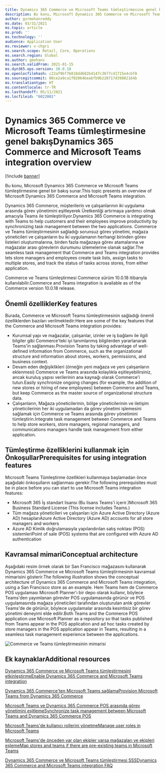 ```yaml
---
title: Dynamics 365 Commerce ve Microsoft Teams tümleştirmesine genel bakış
description: Bu konu, Microsoft Dynamics 365 Commerce ve Microsoft Teams tümleştirmesine genel bir bakış sunar.
author: gvrmohanreddy
ms.date: 03/31/2021
ms.topic: article
ms.prod: ''
ms.technology: ''
audience: Application User
ms.reviewer: v-chgri
ms.search.scope: Retail, Core, Operations
ms.search.region: Global
ms.author: gmohanv
ms.search.validFrom: 2021-01-15
ms.dyn365.ops.version: 10.0.18
ms.openlocfilehash: c22af9bf76818dd682b4147c3677cd1715e4cbf8
ms.sourcegitcommit: 08ce2a9ca1f02064beabfb9b228717d39882164b
ms.translationtype: HT
ms.contentlocale: tr-TR
ms.lasthandoff: 05/11/2021
ms.locfileid: "6022001"
---
```

# <a name="dynamics-365-commerce-and-microsoft-teams-integration-overview"></a><span data-ttu-id="d5331-103">Dynamics 365 Commerce ve Microsoft Teams tümleştirmesine genel bakış</span><span class="sxs-lookup"><span data-stu-id="d5331-103">Dynamics 365 Commerce and Microsoft Teams integration overview</span></span>

[!include [banner](includes/banner.md)]

<span data-ttu-id="d5331-104">Bu konu, Microsoft Dynamics 365 Commerce ve Microsoft Teams tümleştirmesine genel bir bakış sunar.</span><span class="sxs-lookup"><span data-stu-id="d5331-104">This topic presents an overview of Microsoft Dynamics 365 Commerce and Microsoft Teams integration.</span></span>

<span data-ttu-id="d5331-105">Dynamics 365 Commerce, müşterilerin ve çalışanlarının iki uygulama arasında görev yönetimini eşitleyerek Üretkenliği artırmaya yardımcı olmak amacıyla Teams ile tümleştiriliyor.</span><span class="sxs-lookup"><span data-stu-id="d5331-105">Dynamics 365 Commerce is integrating with Teams to help customers and their employees improve productivity by synchronizing task management between the two applications.</span></span> <span data-ttu-id="d5331-106">Commerce ve Teams tümleştirmesinin sağladığı sorunsuz görev yönetimi, mağaza yöneticileri ve çalışanların bu iki uygulamanın herhangi birinden görev listeleri oluşturmalarına, birden fazla mağazaya görev atamalarına ve mağazalar arası görevlerin durumunu izlemelerine olanak sağlar.</span><span class="sxs-lookup"><span data-stu-id="d5331-106">The seamless task management that Commerce and Teams integration provides lets store managers and employees create task lists, assign tasks to multiple stores, and track the status of tasks across stores, from either application.</span></span>

<span data-ttu-id="d5331-107">Commerce ve Teams tümleştirmesi Commerce sürüm 10.0.18 itibarıyla kullanılabilir.</span><span class="sxs-lookup"><span data-stu-id="d5331-107">Commerce and Teams integration is available as of the Commerce version 10.0.18 release.</span></span>

## <a name="key-features"></a><span data-ttu-id="d5331-108">Önemli özellikler</span><span class="sxs-lookup"><span data-stu-id="d5331-108">Key features</span></span>

<span data-ttu-id="d5331-109">Burada, Commerce ve Microsoft Teams tümleştirmesinin sağladığı önemli özelliklerden bazıları verilmektedir:</span><span class="sxs-lookup"><span data-stu-id="d5331-109">Here are some of the key features that the Commerce and Microsoft Teams integration provides:</span></span>

- <span data-ttu-id="d5331-110">Kurumsal yapı ve mağazalar, çalışanlar, izinler ve iş bağlamı ile ilgili bilgiler gibi Commerce'teki iyi tanımlanmış bilgilerden yararlanarak Teams'in sağlanması.</span><span class="sxs-lookup"><span data-stu-id="d5331-110">Provision Teams by taking advantage of well-defined information from Commerce, such as the organizational structure and information about stores, workers, permissions, and business context.</span></span>
- <span data-ttu-id="d5331-111">Devam eden değişiklikleri (örneğin yeni mağaza ve yeni çalışanların eklenmesi) Commerce ve Teams arasında kolaylıkla eşitleyebilirsiniz, ancak kuruluş yapısı verilerinin ana kaynağı olarak Commerce'i tutun.</span><span class="sxs-lookup"><span data-stu-id="d5331-111">Easily synchronize ongoing changes (for example, the addition of new stores or hiring of new employees) between Commerce and Teams, but keep Commerce as the master source of organizational structure data.</span></span>
- <span data-ttu-id="d5331-112">Çalışanların, Mağaza yöneticilerinin, bölge yöneticilerinin ve iletişim yöneticilerinin her iki uygulamadan da görev yönetimi işlemesini sağlamak için Commerce ve Teams arasında görev yönetimini tümleştirin.</span><span class="sxs-lookup"><span data-stu-id="d5331-112">Integrate task management between Commerce and Teams to help store workers, store managers, regional managers, and communications managers handle task management from either application.</span></span>

## <a name="prerequisites-for-using-integration-features"></a><span data-ttu-id="d5331-113">Tümleştirme özelliklerini kullanmak için Önkoşullar</span><span class="sxs-lookup"><span data-stu-id="d5331-113">Prerequisites for using integration features</span></span>

<span data-ttu-id="d5331-114">Microsoft Teams Tümleştirme özellikleri kullanmaya başlamadan önce aşağıdaki önkoşulların sağlanması gerekir:</span><span class="sxs-lookup"><span data-stu-id="d5331-114">The following prerequisites must be in place before you can start to use Microsoft Teams integration features:</span></span>

- <span data-ttu-id="d5331-115">Microsoft 365 İş standart lisansı (Bu lisans Teams'i içerir.)</span><span class="sxs-lookup"><span data-stu-id="d5331-115">Microsoft 365 Business Standard License (This license includes Teams.)</span></span>
- <span data-ttu-id="d5331-116">Tüm mağaza yöneticileri ve çalışanları için Azure Active Directory (Azure AD) hesapları</span><span class="sxs-lookup"><span data-stu-id="d5331-116">Azure Active Directory (Azure AD) accounts for all store managers and workers</span></span>
- <span data-ttu-id="d5331-117">Azure AD Kimlik doğrulamasıyla yapılandırılan satış noktası (POS) sistemleri</span><span class="sxs-lookup"><span data-stu-id="d5331-117">Point of sale (POS) systems that are configured with Azure AD authentication</span></span>

## <a name="conceptual-architecture"></a><span data-ttu-id="d5331-118">Kavramsal mimari</span><span class="sxs-lookup"><span data-stu-id="d5331-118">Conceptual architecture</span></span>

<span data-ttu-id="d5331-119">Aşağıdaki resim örnek olarak bir San Francisco mağazasını kullanarak Dynamics 365 Commerce ve Microsoft Teams tümleştirmesinin kavramsal mimarisini gösterir.</span><span class="sxs-lookup"><span data-stu-id="d5331-119">The following illustration shows the conceptual architecture of Dynamics 365 Commerce and Microsoft Teams integration, using a San Francisco store as an example.</span></span> <span data-ttu-id="d5331-120">Hem Teams hem de Commerce POS uygulaması Microsoft Planner'ı bir depo olarak kullanır, böylece Teams'den yayımlanan görevler POS uygulamasında görünür ve POS uygulamasında mağaza yöneticileri tarafından oluşturulan anlık görevler Teams'de de görünür, böylece uygulamalar arasında kesintisiz bir görev yönetimi deneyimi elde edilir.</span><span class="sxs-lookup"><span data-stu-id="d5331-120">Both Teams and the Commerce POS application use Microsoft Planner as a repository so that tasks published from Teams appear in the POS application and ad hoc tasks created by store managers in the POS application appear in Teams, resulting in a seamless task management experience between the applications.</span></span>    

![Commerce ve Teams tümleştirmesinin mimarisi](media/d365-commerce-teams-integration-conceptual-architecture.png)

## <a name="additional-resources"></a><span data-ttu-id="d5331-122">Ek kaynaklar</span><span class="sxs-lookup"><span data-stu-id="d5331-122">Additional resources</span></span>

[<span data-ttu-id="d5331-123">Dynamics 365 Commerce ve Microsoft Teams tümleştirmesini etkinleştirme</span><span class="sxs-lookup"><span data-stu-id="d5331-123">Enable Dynamics 365 Commerce and Microsoft Teams integration</span></span>](enable-teams-integration.md)

[<span data-ttu-id="d5331-124">Dynamics 365 Commerce'ten Microsoft Teams sağlama</span><span class="sxs-lookup"><span data-stu-id="d5331-124">Provision Microsoft Teams from Dynamics 365 Commerce</span></span>](provision-teams-from-commerce.md)

[<span data-ttu-id="d5331-125">Microsoft Teams ve Dynamics 365 Commerce POS arasında görev yönetimini eşitleme</span><span class="sxs-lookup"><span data-stu-id="d5331-125">Synchronize task management between Microsoft Teams and Dynamics 365 Commerce POS</span></span>](synchronize-tasks-teams-pos.md)

[<span data-ttu-id="d5331-126">Microsoft Teams'de kullanıcı rollerini yönetme</span><span class="sxs-lookup"><span data-stu-id="d5331-126">Manage user roles in Microsoft Teams</span></span>](manage-user-roles-teams.md)

[<span data-ttu-id="d5331-127">Microsoft Teams'de önceden var olan ekipler varsa mağazaları ve ekipleri eşleme</span><span class="sxs-lookup"><span data-stu-id="d5331-127">Map stores and teams if there are pre-existing teams in Microsoft Teams</span></span>](map-stores-existing-teams.md)

[<span data-ttu-id="d5331-128">Dynamics 365 Commerce ve Microsoft Teams tümleştirmesi SSS</span><span class="sxs-lookup"><span data-stu-id="d5331-128">Dynamics 365 Commerce and Microsoft Teams integration FAQ</span></span>](teams-integration-faq.md)
